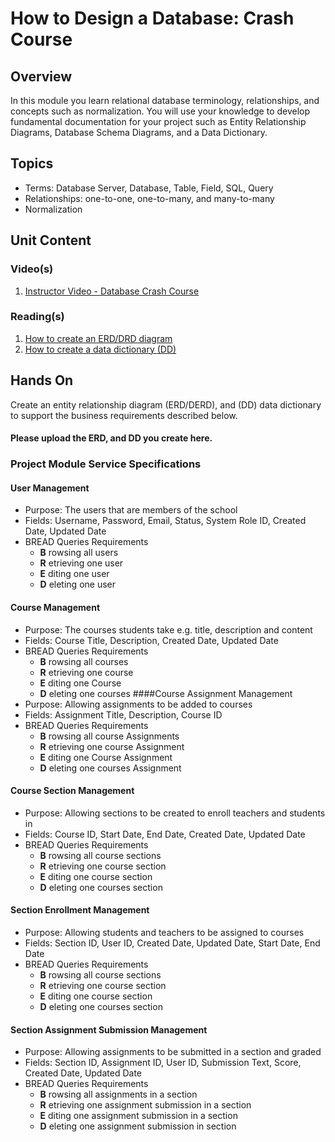 # How to Design a Database: Crash Course
## Overview
In this module you learn relational database terminology, relationships, and concepts such as normalization.  You will use your knowledge to develop fundamental documentation for your project such as Entity Relationship Diagrams, Database Schema Diagrams, and a Data Dictionary.
## Topics
- Terms: Database Server, Database, Table, Field, SQL, Query
- Relationships: one-to-one, one-to-many, and many-to-many
- Normalization

## Unit Content
### Video(s)
1.  [Instructor Video - Database Crash Course](https://youtu.be/Xj0UlRhyWE4)
### Reading(s)
1. [How to create an ERD/DRD diagram](https://www.guru99.com/er-diagram-tutorial-dbms.html)
2. [How to create a data dictionary (DD)](https://medium.com/@leapingllamas/data-dictionary-a-how-to-and-best-practices-a09a685dcd61)
## Hands On
Create an entity relationship diagram (ERD/DERD), and (DD) data dictionary to support the business requirements described below.    
#### Please upload the ERD, and DD you create here.
### Project Module Service Specifications
#### User Management
- Purpose: The users that are members of the school
- Fields: Username, Password, Email, Status, System Role ID, Created Date, Updated Date
- BREAD Queries Requirements
  - **B** rowsing all users
  - **R** etrieving one user
  - **E** diting one user
  - **D** eleting one user
#### Course Management
- Purpose: The courses students take e.g. title, description and content
- Fields: Course Title, Description, Created Date, Updated Date
- BREAD Queries Requirements
  - **B** rowsing all courses
  - **R** etrieving one course
  - **E** diting one Course
  - **D** eleting one courses
####Course Assignment Management
- Purpose: Allowing assignments to be added to courses
- Fields: Assignment Title, Description, Course ID
- BREAD Queries Requirements
  - **B** rowsing all course Assignments
  - **R** etrieving one course Assignment
  - **E** diting one Course Assignment
  - **D** eleting one courses Assignment
#### Course Section Management
- Purpose: Allowing sections to be created to enroll teachers and students in
- Fields: Course ID, Start Date, End Date, Created Date, Updated Date
- BREAD Queries Requirements
  - **B** rowsing all course sections
  - **R** etrieving one course section
  - **E** diting one course section
  - **D** eleting one courses section
#### Section Enrollment Management
- Purpose: Allowing students and teachers to be assigned to courses
- Fields: Section ID, User ID, Created Date, Updated Date, Start Date, End Date
- BREAD Queries Requirements
  - **B** rowsing all course sections
  - **R** etrieving one course section
  - **E** diting one course section
  - **D** eleting one courses section
#### Section Assignment Submission Management
- Purpose: Allowing assignments to be submitted in a section and graded
- Fields: Section ID, Assignment ID, User ID, Submission Text, Score, Created Date, Updated Date
- BREAD Queries Requirements
  - **B** rowsing all assignments in a section
  - **R** etrieving one assignment submission in a section
  - **E** diting one assignment submission in a section
  - **D** eleting one assignment submission in section
